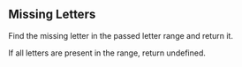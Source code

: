 ## Missing Letters

Find the missing letter in the passed letter range and return it.

If all letters are present in the range, return undefined.